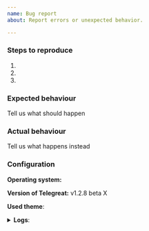 ```yaml
---
name: Bug report
about: Report errors or unexpected behavior.

---
```


<!--
Thanks for reporting issues of Telegreat!

To make it easier for us to help you please enter detailed information below.
-->
### Steps to reproduce
1. 
2. 
3. 

### Expected behaviour
Tell us what should happen

### Actual behaviour
Tell us what happens instead

### Configuration
**Operating system:**

**Version of Telegreat:** v1.2.8 beta X

**Used theme**:

<details><summary><b>Logs</b>:</summary>
Insert log.txt here (if necessary)
</details>
